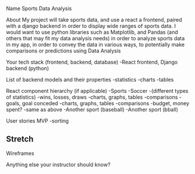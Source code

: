 Name
Sports Data Analysis

About
My project will take sports data, and use a react a frontend, paired with a django backend in order to display wide ranges of sports data. I would want to use python libraries such as Matplotlib, and Pandas (and others that may fit my data analysis needs) in order to analyze sports data in my app, in order to convey the data in various ways, to potentially make comparisons or predictions using Data Analysis

Your tech stack (frontend, backend, database)
-React frontend, Django backend (python)

List of backend models and their properties
-statistics
-charts
-tables

React component hierarchy (if applicable)
-Sports
-Soccer
-(different types of statistics)
-wins, losses, draws
-charts, graphs, tables
-comparisons
-goals, goal conceded
-charts, graphs, tables
-comparisons
-budget, money spent?
-same as above
-Another sport (baseball)
-Another sport (bball)

User stories
MVP
-sorting

## Stretch

Wireframes

Anything else your instructor should know?
